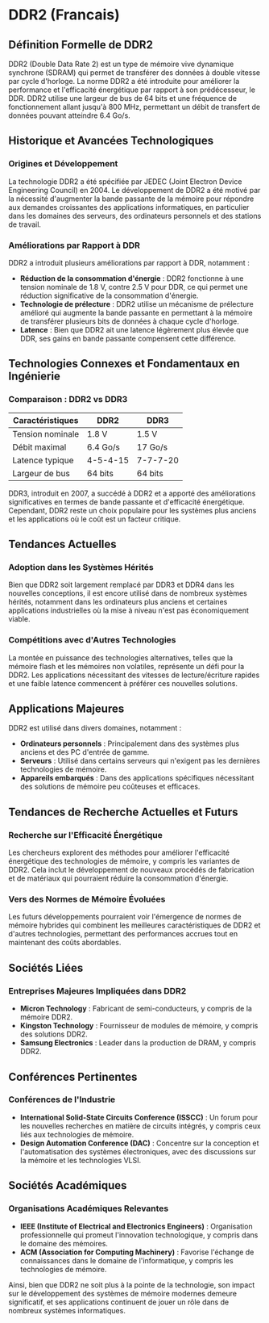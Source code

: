 # DDR2 (Francais)

## Définition Formelle de DDR2

DDR2 (Double Data Rate 2) est un type de mémoire vive dynamique synchrone (SDRAM) qui permet de transférer des données à double vitesse par cycle d'horloge. La norme DDR2 a été introduite pour améliorer la performance et l'efficacité énergétique par rapport à son prédécesseur, le DDR. DDR2 utilise une largeur de bus de 64 bits et une fréquence de fonctionnement allant jusqu'à 800 MHz, permettant un débit de transfert de données pouvant atteindre 6.4 Go/s.

## Historique et Avancées Technologiques

### Origines et Développement

La technologie DDR2 a été spécifiée par JEDEC (Joint Electron Device Engineering Council) en 2004. Le développement de DDR2 a été motivé par la nécessité d'augmenter la bande passante de la mémoire pour répondre aux demandes croissantes des applications informatiques, en particulier dans les domaines des serveurs, des ordinateurs personnels et des stations de travail.

### Améliorations par Rapport à DDR

DDR2 a introduit plusieurs améliorations par rapport à DDR, notamment :

- **Réduction de la consommation d'énergie** : DDR2 fonctionne à une tension nominale de 1.8 V, contre 2.5 V pour DDR, ce qui permet une réduction significative de la consommation d'énergie.
- **Technologie de prélecture** : DDR2 utilise un mécanisme de prélecture amélioré qui augmente la bande passante en permettant à la mémoire de transférer plusieurs bits de données à chaque cycle d'horloge.
- **Latence** : Bien que DDR2 ait une latence légèrement plus élevée que DDR, ses gains en bande passante compensent cette différence.

## Technologies Connexes et Fondamentaux en Ingénierie

### Comparaison : DDR2 vs DDR3

| Caractéristiques | DDR2 | DDR3 |
|------------------|------|------|
| Tension nominale  | 1.8 V | 1.5 V |
| Débit maximal     | 6.4 Go/s | 17 Go/s |
| Latence typique   | 4-5-4-15 | 7-7-7-20 |
| Largeur de bus    | 64 bits | 64 bits |

DDR3, introduit en 2007, a succédé à DDR2 et a apporté des améliorations significatives en termes de bande passante et d'efficacité énergétique. Cependant, DDR2 reste un choix populaire pour les systèmes plus anciens et les applications où le coût est un facteur critique.

## Tendances Actuelles

### Adoption dans les Systèmes Hérités

Bien que DDR2 soit largement remplacé par DDR3 et DDR4 dans les nouvelles conceptions, il est encore utilisé dans de nombreux systèmes hérités, notamment dans les ordinateurs plus anciens et certaines applications industrielles où la mise à niveau n'est pas économiquement viable.

### Compétitions avec d'Autres Technologies

La montée en puissance des technologies alternatives, telles que la mémoire flash et les mémoires non volatiles, représente un défi pour la DDR2. Les applications nécessitant des vitesses de lecture/écriture rapides et une faible latence commencent à préférer ces nouvelles solutions.

## Applications Majeures

DDR2 est utilisé dans divers domaines, notamment :

- **Ordinateurs personnels** : Principalement dans des systèmes plus anciens et des PC d'entrée de gamme.
- **Serveurs** : Utilisé dans certains serveurs qui n'exigent pas les dernières technologies de mémoire.
- **Appareils embarqués** : Dans des applications spécifiques nécessitant des solutions de mémoire peu coûteuses et efficaces.

## Tendances de Recherche Actuelles et Futurs

### Recherche sur l'Efficacité Énergétique

Les chercheurs explorent des méthodes pour améliorer l'efficacité énergétique des technologies de mémoire, y compris les variantes de DDR2. Cela inclut le développement de nouveaux procédés de fabrication et de matériaux qui pourraient réduire la consommation d'énergie.

### Vers des Normes de Mémoire Évoluées

Les futurs développements pourraient voir l'émergence de normes de mémoire hybrides qui combinent les meilleures caractéristiques de DDR2 et d'autres technologies, permettant des performances accrues tout en maintenant des coûts abordables.

## Sociétés Liées

### Entreprises Majeures Impliquées dans DDR2

- **Micron Technology** : Fabricant de semi-conducteurs, y compris de la mémoire DDR2.
- **Kingston Technology** : Fournisseur de modules de mémoire, y compris des solutions DDR2.
- **Samsung Electronics** : Leader dans la production de DRAM, y compris DDR2.

## Conférences Pertinentes

### Conférences de l'Industrie

- **International Solid-State Circuits Conference (ISSCC)** : Un forum pour les nouvelles recherches en matière de circuits intégrés, y compris ceux liés aux technologies de mémoire.
- **Design Automation Conference (DAC)** : Concentre sur la conception et l'automatisation des systèmes électroniques, avec des discussions sur la mémoire et les technologies VLSI.

## Sociétés Académiques

### Organisations Académiques Relevantes

- **IEEE (Institute of Electrical and Electronics Engineers)** : Organisation professionnelle qui promeut l'innovation technologique, y compris dans le domaine des mémoires.
- **ACM (Association for Computing Machinery)** : Favorise l'échange de connaissances dans le domaine de l'informatique, y compris les technologies de mémoire.

Ainsi, bien que DDR2 ne soit plus à la pointe de la technologie, son impact sur le développement des systèmes de mémoire modernes demeure significatif, et ses applications continuent de jouer un rôle dans de nombreux systèmes informatiques.